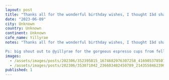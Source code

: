 ```yaml
---
layout: post
title: "Thanks all for the wonderful birthday wishes, I thought Iâd share my 40th birthday present with everyone #midlifecrisis - looking forward to seeing everyone tomorrow, if I didnât invite you in FB"
date: "2023-06-09"
city: Unknown
country: Unknown
continent: Unknown
cafe_name: Yillyrae
notes: "Thanks all for the wonderful birthday wishes, I thought Iâd share my 40th birthday present with everyone #midlifecrisis - looking forward to seeing everyone tomorrow, if I didnât invite you in FB that was my oversight please come the more the merrier slide into my DMs for details.

Ps: big shout out to @yillyrae for the gorgeous espresso cups from fellow"
images:
  - /assets/images/posts/202306/352395815_1674682976307258_4169053785071089550_n_18218415283237430.jpg
  - /assets/images/posts/202306/353071042_236603482450789_2143558462390151497_n_17999204338891311.jpg
published: 1
---
```

